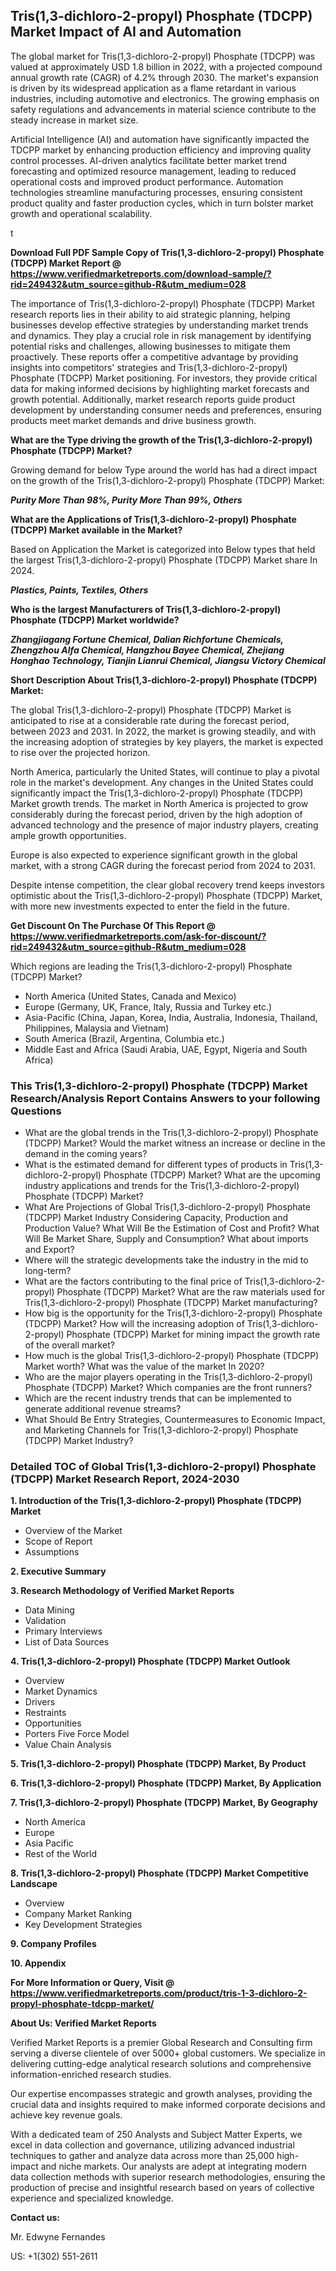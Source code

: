 <h2>Tris(1,3-dichloro-2-propyl) Phosphate (TDCPP) Market Impact of AI and Automation</h2><p>The global market for Tris(1,3-dichloro-2-propyl) Phosphate (TDCPP) was valued at approximately USD 1.8 billion in 2022, with a projected compound annual growth rate (CAGR) of 4.2% through 2030. The market's expansion is driven by its widespread application as a flame retardant in various industries, including automotive and electronics. The growing emphasis on safety regulations and advancements in material science contribute to the steady increase in market size.</p><p>Artificial Intelligence (AI) and automation have significantly impacted the TDCPP market by enhancing production efficiency and improving quality control processes. AI-driven analytics facilitate better market trend forecasting and optimized resource management, leading to reduced operational costs and improved product performance. Automation technologies streamline manufacturing processes, ensuring consistent product quality and faster production cycles, which in turn bolster market growth and operational scalability.</p>t</p><p id="" class=""><strong>Download Full PDF Sample Copy of Tris(1,3-dichloro-2-propyl) Phosphate (TDCPP) Market Report @ <a href="https://www.verifiedmarketreports.com/download-sample/?rid=249432&utm_source=github-R&utm_medium=028" target="_blank">https://www.verifiedmarketreports.com/download-sample/?rid=249432&utm_source=github-R&utm_medium=028</a></strong></p><p>The importance of&nbsp;Tris(1,3-dichloro-2-propyl) Phosphate (TDCPP) Market research reports lies in their ability to aid strategic planning, helping businesses develop effective strategies by understanding market trends and dynamics. They play a crucial role in risk management by identifying potential risks and challenges, allowing businesses to mitigate them proactively. These reports offer a competitive advantage by providing insights into competitors' strategies and Tris(1,3-dichloro-2-propyl) Phosphate (TDCPP) Market positioning. For investors, they provide critical data for making informed decisions by highlighting market forecasts and growth potential. Additionally, market research reports guide product development by understanding consumer needs and preferences, ensuring products meet market demands and drive business growth.</p><p><strong>What are the&nbsp;Type driving the growth of the Tris(1,3-dichloro-2-propyl) Phosphate (TDCPP) Market?</strong></p><p id="" class="">Growing demand for below Type around the world has had a direct impact on the growth of the Tris(1,3-dichloro-2-propyl) Phosphate (TDCPP) Market:</p><em><strong>Purity More Than 98%, Purity More Than 99%, Others</strong></em></p><strong>What are the&nbsp;Applications&nbsp;of Tris(1,3-dichloro-2-propyl) Phosphate (TDCPP) Market available in the Market?</strong></p><p id="" class="">Based on Application the Market is categorized into Below types that held the largest Tris(1,3-dichloro-2-propyl) Phosphate (TDCPP) Market share In 2024.</p><em><strong>Plastics, Paints, Textiles, Others</strong></em></p><strong>Who is the largest Manufacturers of Tris(1,3-dichloro-2-propyl) Phosphate (TDCPP) Market worldwide?</strong></p><p><em><strong>Zhangjiagang Fortune Chemical, Dalian Richfortune Chemicals, Zhengzhou Alfa Chemical, Hangzhou Bayee Chemical, Zhejiang Honghao Technology, Tianjin Lianrui Chemical, Jiangsu Victory Chemical</strong></em></p><p id="" class=""><strong>Short Description About Tris(1,3-dichloro-2-propyl) Phosphate (TDCPP) Market:</strong></p><p>The global Tris(1,3-dichloro-2-propyl) Phosphate (TDCPP) Market is anticipated to rise at a considerable rate during the forecast period, between 2023 and 2031. In 2022, the market is growing steadily, and with the increasing adoption of strategies by key players, the market is expected to rise over the projected horizon.</p><p>North America, particularly the United States, will continue to play a pivotal role in the market's development. Any changes in the United States could significantly impact the Tris(1,3-dichloro-2-propyl) Phosphate (TDCPP) Market growth trends. The market in North America is projected to grow considerably during the forecast period, driven by the high adoption of advanced technology and the presence of major industry players, creating ample growth opportunities.</p><p>Europe is also expected to experience significant growth in the global market, with a strong CAGR during the forecast period from 2024 to 2031.</p><p>Despite intense competition, the clear global recovery trend keeps investors optimistic about the Tris(1,3-dichloro-2-propyl) Phosphate (TDCPP) Market, with more new investments expected to enter the field in the future.</p><p id="" class=""><strong>Get Discount On The Purchase Of This Report @ <a href="https://www.verifiedmarketreports.com/ask-for-discount/?rid=249432&utm_source=github-R&utm_medium=028" target="_blank">https://www.verifiedmarketreports.com/ask-for-discount/?rid=249432&utm_source=github-R&utm_medium=028</a></strong></p>Which regions are leading the Tris(1,3-dichloro-2-propyl) Phosphate (TDCPP) Market?</p><ul><li>North America (United States, Canada and Mexico)</li><li>Europe (Germany, UK, France, Italy, Russia and Turkey etc.)</li><li>Asia-Pacific (China, Japan, Korea, India, Australia, Indonesia, Thailand, Philippines, Malaysia and Vietnam)</li><li>South America (Brazil, Argentina, Columbia etc.)</li><li>Middle East and Africa (Saudi Arabia, UAE, Egypt, Nigeria and South Africa)</li></ul><h3 id="" class="">This Tris(1,3-dichloro-2-propyl) Phosphate (TDCPP) Market Research/Analysis Report Contains Answers to your following Questions</h3><ul><li>What are the global trends in the Tris(1,3-dichloro-2-propyl) Phosphate (TDCPP) Market? Would the market witness an increase or decline in the demand in the coming years?</li><li>What is the estimated demand for different types of products in Tris(1,3-dichloro-2-propyl) Phosphate (TDCPP) Market? What are the upcoming industry applications and trends for the Tris(1,3-dichloro-2-propyl) Phosphate (TDCPP) Market?</li><li>What Are Projections of Global Tris(1,3-dichloro-2-propyl) Phosphate (TDCPP) Market Industry Considering Capacity, Production and Production Value? What Will Be the Estimation of Cost and Profit? What Will Be Market Share, Supply and Consumption? What about imports and Export?</li><li>Where will the strategic developments take the industry in the mid to long-term?</li><li>What are the factors contributing to the final price of Tris(1,3-dichloro-2-propyl) Phosphate (TDCPP) Market? What are the raw materials used for Tris(1,3-dichloro-2-propyl) Phosphate (TDCPP) Market manufacturing?</li><li>How big is the opportunity for the Tris(1,3-dichloro-2-propyl) Phosphate (TDCPP) Market? How will the increasing adoption of Tris(1,3-dichloro-2-propyl) Phosphate (TDCPP) Market for mining impact the growth rate of the overall market?</li><li>How much is the global Tris(1,3-dichloro-2-propyl) Phosphate (TDCPP) Market worth? What was the value of the market In 2020?</li><li>Who are the major players operating in the Tris(1,3-dichloro-2-propyl) Phosphate (TDCPP) Market? Which companies are the front runners?</li><li>Which are the recent industry trends that can be implemented to generate additional revenue streams?</li><li>What Should Be Entry Strategies, Countermeasures to Economic Impact, and Marketing Channels for Tris(1,3-dichloro-2-propyl) Phosphate (TDCPP) Market Industry?</li></ul><h3 id="" class="">Detailed TOC of Global Tris(1,3-dichloro-2-propyl) Phosphate (TDCPP) Market Research Report, 2024-2030</h3><p id="" class=""><strong>1. Introduction of the Tris(1,3-dichloro-2-propyl) Phosphate (TDCPP) Market</strong></p><ul><li>Overview of the Market</li><li>Scope of Report</li><li>Assumptions</li></ul><p id="" class=""><strong>2. Executive Summary</strong></p><p id="" class=""><strong>3. Research Methodology of Verified Market Reports</strong></p><ul><li>Data Mining</li><li>Validation</li><li>Primary Interviews</li><li>List of Data Sources</li></ul><p id="" class=""><strong>4. Tris(1,3-dichloro-2-propyl) Phosphate (TDCPP) Market Outlook</strong></p><ul><li>Overview</li><li>Market Dynamics</li><li>Drivers</li><li>Restraints</li><li>Opportunities</li><li>Porters Five Force Model</li><li>Value Chain Analysis</li></ul><p id="" class=""><strong>5. Tris(1,3-dichloro-2-propyl) Phosphate (TDCPP) Market, By Product</strong></p><p id="" class=""><strong>6. Tris(1,3-dichloro-2-propyl) Phosphate (TDCPP) Market, By Application</strong></p><p id="" class=""><strong>7. Tris(1,3-dichloro-2-propyl) Phosphate (TDCPP) Market, By Geography</strong></p><ul><li>North America</li><li>Europe</li><li>Asia Pacific</li><li>Rest of the World</li></ul><p id="" class=""><strong>8. Tris(1,3-dichloro-2-propyl) Phosphate (TDCPP) Market Competitive Landscape</strong></p><ul><li>Overview</li><li>Company Market Ranking</li><li>Key Development Strategies</li></ul><p id="" class=""><strong>9. Company Profiles</strong></p><p id="" class=""><strong>10. Appendix</strong></p><p id="" class=""><strong>For More Information or Query, Visit @ <a href="https://www.verifiedmarketreports.com/product/tris-1-3-dichloro-2-propyl-phosphate-tdcpp-market/" target="_blank">https://www.verifiedmarketreports.com/product/tris-1-3-dichloro-2-propyl-phosphate-tdcpp-market/</a></strong></p><p id="" class=""><strong>About Us: Verified Market Reports</strong></p><p id="" class="">Verified Market Reports is a premier Global Research and Consulting firm serving a diverse clientele of over 5000+ global customers. We specialize in delivering cutting-edge analytical research solutions and comprehensive information-enriched research studies.</p><p id="" class="">Our expertise encompasses strategic and growth analyses, providing the crucial data and insights required to make informed corporate decisions and achieve key revenue goals.</p><p id="" class="">With a dedicated team of 250 Analysts and Subject Matter Experts, we excel in data collection and governance, utilizing advanced industrial techniques to gather and analyze data across more than 25,000 high-impact and niche markets. Our analysts are adept at integrating modern data collection methods with superior research methodologies, ensuring the production of precise and insightful research based on years of collective experience and specialized knowledge.</p><p id="" class=""><strong>Contact us:</strong></p><p id="" class="">Mr. Edwyne Fernandes</p><p id="" class="">US: +1(302) 551-2611</p>